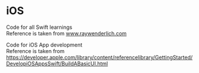 # iOS
Code for all Swift learnings
<br>
Reference is taken from www.raywenderlich.com

Code for iOS App development
<br>
Reference is taken from https://developer.apple.com/library/content/referencelibrary/GettingStarted/DevelopiOSAppsSwift/BuildABasicUI.html
